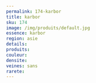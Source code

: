 ```yaml
---
permalink: 174-karbor
title: karbor 
sku: 174
image: /img/produits/default.jpg
essence: karbor 
region: asie
details: 
produits: 
couleur: 
densite: 
veines: sans
rarete: 
---
```

